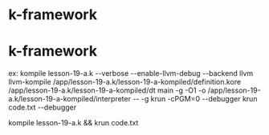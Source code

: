 # k-framework
# k-framework

ex: kompile lesson-19-a.k  --verbose --enable-llvm-debug --backend llvm
llvm-kompile /app/lesson-19-a.k/lesson-19-a-kompiled/definition.kore /app/lesson-19-a.k/lesson-19-a-kompiled/dt main -g -O1 -o /app/lesson-19-a.k/lesson-19-a-kompiled/interpreter -- -g
krun -cPGM=0 --debugger
krun code.txt --debugger


kompile lesson-19-a.k  && krun code.txt 

